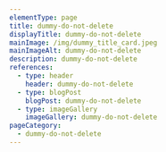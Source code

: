 ```yaml
---
elementType: page
title: dummy-do-not-delete
displayTitle: dummy-do-not-delete
mainImage: /img/dummy_title_card.jpeg
mainImageAlt: dummy-do-not-delete
description: dummy-do-not-delete
references:
  - type: header
    header: dummy-do-not-delete
  - type: blogPost
    blogPost: dummy-do-not-delete
  - type: imageGallery
    imageGallery: dummy-do-not-delete
pageCategory:
  - dummy-do-not-delete
---
```

